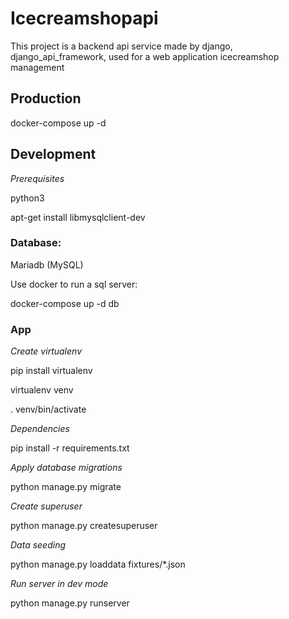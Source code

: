 # Icecreamshopapi

This project is a backend api service made by django, django_api_framework, used for a web application icecreamshop management 

## Production

docker-compose up -d

## Development

*Prerequisites*

python3

apt-get install libmysqlclient-dev

### Database:

Mariadb (MySQL)

Use docker to run a sql server:

docker-compose up -d db
 
### App

*Create virtualenv*

pip install virtualenv

virtualenv venv

. venv/bin/activate

*Dependencies*

pip install -r requirements.txt

*Apply database migrations*

python manage.py migrate

*Create superuser* 

python manage.py createsuperuser

*Data seeding*

python manage.py loaddata fixtures/*.json

*Run server in dev mode*

python manage.py runserver


